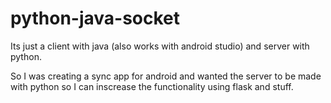 # python-java-socket

Its just a client with java (also works with android studio) and server with python.

So I was creating a sync app for android and wanted the server to be made with python so I can inscrease the functionality using flask and stuff.
